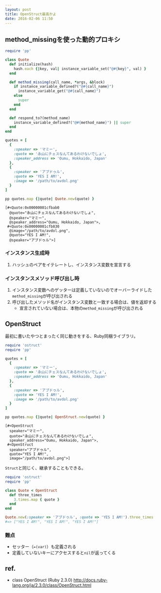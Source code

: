 ```yaml
---
layout: post
title: OpenStruct最高かよ
date: 2016-02-06 11:50
---
```


## method_missingを使った動的プロキシ

```ruby
require 'pp'

class Quote
  def initialize(hash)
    hash.each {|key, val| instance_variable_set("@#{key}", val) }
  end

  def method_missing(call_name, *args, &block)
    if instance_variable_defined?("@#{call_name}")
      instance_variable_get("@#{call_name}")
    else
      super
    end
  end

  def respond_to?(method_name)
    instance_variable_defined?("@#{method_name}") || super
  end
end

quotes = [
  {
    :speaker => 'マミー',
    :quote => '永山にチェスなんてあるわけないでしょ',
    :speaker_address => 'Oumu, Hokkaido, Japan'
  },
  {
    :speaker => 'アブドゥル',
    :quote => 'YES I AM!',
    :image => '/path/to/avdol.png'
  }
]

pp quotes.map {|quote| Quote.new(quote) }
```

```
[#<Quote:0x00000001cfbab0
  @quote="永山にチェスなんてあるわけないでしょ",
  @speaker="マミー",
  @speaker_address="Oumu, Hokkaido, Japan">,
 #<Quote:0x00000001cfb830
  @image="/path/to/avdol.png",
  @quote="YES I AM!",
  @speaker="アブドゥル">]
```

### インスタンス生成時

1. ハッシュのペアをイテレートし、インスタンス変数を宣言する

### インスタンスメソッド呼び出し時

1. インスタンス変数へのゲッターは定義していないのでオーバーライドした`method_missing`が呼び出される
2. 呼び出したメソッド名がインスタンス変数と一致する場合は、値を返却する
    - 宣言されていない場合は、本物の`method_missing`が呼び出される

## OpenStruct

最初に書いたやつとまったく同じ動きをする、Ruby同梱ライブラリ。

```ruby
require 'ostruct'
require 'pp'

quotes = [
  {
    :speaker => 'マミー',
    :quote => '永山にチェスなんてあるわけないでしょ',
    :speaker_address => 'Oumu, Hokkaido, Japan'
  },
  {
    :speaker => 'アブドゥル',
    :quote => 'YES I AM!',
    :image => '/path/to/avdol.png'
  }
]

pp quotes.map {|quote| OpenStruct.new(quote) }
```

```
[#<OpenStruct
  speaker="マミー",
  quote="永山にチェスなんてあるわけないでしょ",
  speaker_address="Oumu, Hokkaido, Japan">,
 #<OpenStruct
  speaker="アブドゥル",
  quote="YES I AM!",
  image="/path/to/avdol.png">]
```

`Struct`と同じく、継承することもできる。

```ruby
require 'ostruct'
require 'pp'

class Quote < OpenStruct
  def three_times
    3.times.map { quote }
  end
end

Quote.new(:speaker => 'アブドゥル', :quote => 'YES I AM!').three_times
#=> ["YES I AM!", "YES I AM!", "YES I AM!"]
```

### 難点

* セッター（`=(var)`）も定義される
* 定義していないキーにアクセスすると`nil`が返ってくる

## ref.

- class OpenStruct (Ruby 2.3.0) <http://docs.ruby-lang.org/ja/2.3.0/class/OpenStruct.html>
